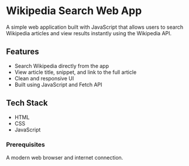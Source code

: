 # Wikipedia Search Web App

A simple web application built with JavaScript that allows users to search Wikipedia articles and view results instantly using the Wikipedia API.

## Features

- Search Wikipedia directly from the app
- View article title, snippet, and link to the full article
- Clean and responsive UI
- Built using JavaScript and Fetch API

## Tech Stack

- HTML
- CSS
- JavaScript

### Prerequisites

A modern web browser and internet connection.

